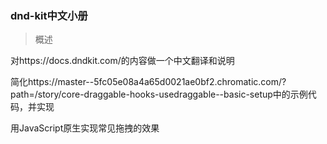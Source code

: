 ### dnd-kit中文小册

> 概述

对https://docs.dndkit.com/的内容做一个中文翻译和说明

简化https://master--5fc05e08a4a65d0021ae0bf2.chromatic.com/?path=/story/core-draggable-hooks-usedraggable--basic-setup中的示例代码，并实现

用JavaScript原生实现常见拖拽的效果